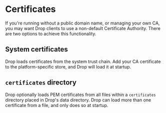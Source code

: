 # Certificates

If you're running without a public domain name, or managing your own CA, you may want Drop clients to use a non-default Certificate Authority. There are two options to achieve this functionality.

## System certificates

Drop loads certificates from the system trust chain. Add your CA certificate to the platform-specific store, and Drop will load it at startup.

## `certificates` directory

Drop optionally loads PEM certificates from all files within a `certificates` directory placed in Drop's data directory. Drop can load more than one certificate from a file, and only does so at startup.
